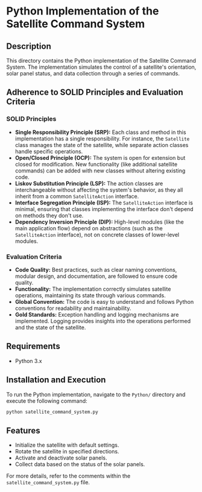 # Python Implementation of the Satellite Command System

## Description

This directory contains the Python implementation of the Satellite Command System. The implementation simulates the control of a satellite's orientation, solar panel status, and data collection through a series of commands.

## Adherence to SOLID Principles and Evaluation Criteria

### SOLID Principles

- **Single Responsibility Principle (SRP):** Each class and method in this implementation has a single responsibility. For instance, the `Satellite` class manages the state of the satellite, while separate action classes handle specific operations.
- **Open/Closed Principle (OCP):** The system is open for extension but closed for modification. New functionality (like additional satellite commands) can be added with new classes without altering existing code.
- **Liskov Substitution Principle (LSP):** The action classes are interchangeable without affecting the system's behavior, as they all inherit from a common `SatelliteAction` interface.
- **Interface Segregation Principle (ISP):** The `SatelliteAction` interface is minimal, ensuring that classes implementing the interface don't depend on methods they don't use.
- **Dependency Inversion Principle (DIP):** High-level modules (like the main application flow) depend on abstractions (such as the `SatelliteAction` interface), not on concrete classes of lower-level modules.

### Evaluation Criteria

- **Code Quality:** Best practices, such as clear naming conventions, modular design, and documentation, are followed to ensure code quality.
- **Functionality:** The implementation correctly simulates satellite operations, maintaining its state through various commands.
- **Global Convention:** The code is easy to understand and follows Python conventions for readability and maintainability.
- **Gold Standards:** Exception handling and logging mechanisms are implemented. Logging provides insights into the operations performed and the state of the satellite.

## Requirements

- Python 3.x

## Installation and Execution

To run the Python implementation, navigate to the `Python/` directory and execute the following command:

```python
python satellite_command_system.py
```

## Features

- Initialize the satellite with default settings.
- Rotate the satellite in specified directions.
- Activate and deactivate solar panels.
- Collect data based on the status of the solar panels.

For more details, refer to the comments within the `satellite_command_system.py` file.
